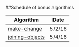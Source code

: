 ##Schedule of bonus algorithms

| Algorithm                      | Date          |
| ------------------------------ |:-------------:|
| [make-change](make-change.md)  | 5/2/16        |
| [joining-objects](joining-objects.md)  | 5/4/16        |
